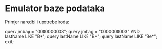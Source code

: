 # Emulator baze podataka


Primjer naredbi i upotrebe koda:

 query jmbag = "0000000003";
 query jmbag = "0000000003" AND lastName LIKE "B*";
 query lastName LIKE "B*";
 query lastName LIKE "Be*";
 exit;
